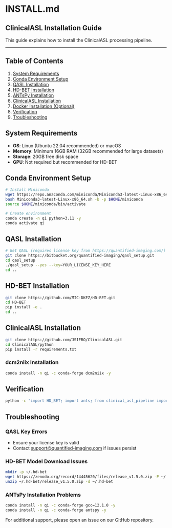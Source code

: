 # INSTALL.md

## ClinicalASL Installation Guide

This guide explains how to install the ClinicalASL processing pipeline.

---

## Table of Contents
1. [System Requirements](#system-requirements)
2. [Conda Environment Setup](#conda-environment-setup)
3. [QASL Installation](#qasl-installation)
4. [HD-BET Installation](#hd-bet-installation)  
5. [ANTsPy Installation](#antspy-installation)
6. [ClinicalASL Installation](#clinicalasl-installation)
7. [Docker Installation (Optional)](#docker-installation-optional)
8. [Verification](#verification)
9. [Troubleshooting](#troubleshooting)

## System Requirements
- **OS**: Linux (Ubuntu 22.04 recommended) or macOS
- **Memory**: Minimum 16GB RAM (32GB recommended for large datasets)
- **Storage**: 20GB free disk space
- **GPU**: Not required but recommended for HD-BET

## Conda Environment Setup

```bash
# Install Miniconda
wget https://repo.anaconda.com/miniconda/Miniconda3-latest-Linux-x86_64.sh
bash Miniconda3-latest-Linux-x86_64.sh -b -p $HOME/miniconda
source $HOME/miniconda/bin/activate

# Create environment
conda create -n qi python=3.11 -y
conda activate qi
```
## QASL Installation
```bash
# Get QASL (requires license key from https://quantified-imaging.com/)
git clone https://bitbucket.org/quantified-imaging/qasl_setup.git
cd qasl_setup
./qasl_setup --yes --key=YOUR_LICENSE_KEY_HERE
cd ..
```
## HD-BET Installation
```bash
git clone https://github.com/MIC-DKFZ/HD-BET.git
cd HD-BET
pip install -e .
cd ..
```
## ClinicalASL Installation
```bash
git clone https://github.com/JSIERO/ClinicalASL.git
cd ClinicalASL/python
pip install -r requirements.txt
```
### dcm2niix Installation
```bash
conda install -n qi -c conda-forge dcm2niix -y
```
## Verification
```bash
python -c "import HD_BET; import ants; from clinical_asl_pipeline import main_pipeline; print('Installation successful')"
```
## Troubleshooting
### QASL Key Errors
- Ensure your license key is valid
- Contact support@quantified-imaging.com if issues persist
### HD-BET Model Download Issues
```bash
mkdir -p ~/.hd-bet
wget https://zenodo.org/record/14445620/files/release_v1.5.0.zip -P ~/.hd-bet
unzip ~/.hd-bet/release_v1.5.0.zip -d ~/.hd-bet
```
### ANTsPy Installation Problems
```bash
conda install -n qi -c conda-forge gcc=12.1.0 -y
conda install -n qi -c conda-forge antspy -y
```
For additional support, please open an issue on our GitHub repository.
